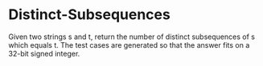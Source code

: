 # Distinct-Subsequences
Given two strings s and t, return the number of distinct subsequences of s which equals t.  The test cases are generated so that the answer fits on a 32-bit signed integer.
